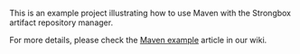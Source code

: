This is an example project illustrating how to use Maven with the Strongbox artifact repository manager.

For more details, please check the [Maven example](https://strongbox.github.io/user-guide/tool-integration/maven-example.html) article in our wiki.
